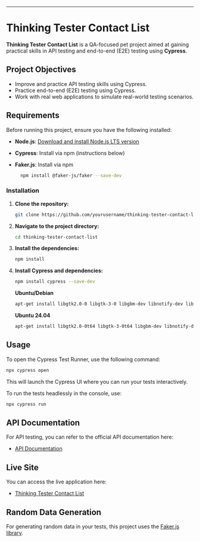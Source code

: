 
---

# Thinking Tester Contact List

**Thinking Tester Contact List** is a QA-focused pet project aimed at gaining practical skills in API testing and end-to-end (E2E) testing using **Cypress**.

## Project Objectives

- Improve and practice API testing skills using Cypress.
- Practice end-to-end (E2E) testing using Cypress.
- Work with real web applications to simulate real-world testing scenarios.

## Requirements

Before running this project, ensure you have the following installed:

- **Node.js**: [Download and install Node.js LTS version](https://nodejs.org/en)
- **Cypress**: Install via npm (instructions below)
- **Faker.js**: Install via npm
  
  ```bash
    npm install @faker-js/faker --save-dev
   ```
### Installation

1. **Clone the repository:**

    ```bash
    git clone https://github.com/yourusername/thinking-tester-contact-list.git
    ```

2. **Navigate to the project directory:**

    ```bash
    cd thinking-tester-contact-list
    ```

3. **Install the dependencies:**

    ```bash
    npm install
    ```

4. **Install Cypress and dependencies:**

    ```bash
    npm install cypress --save-dev
    ```
    
    **Ubuntu/Debian**
    ```bash
    apt-get install libgtk2.0-0 libgtk-3-0 libgbm-dev libnotify-dev libnss3 libxss1 libasound2 libxtst6 xauth xvfb
    ```
    
   **Ubuntu 24.04**
    ```bash
    apt-get install libgtk2.0-0t64 libgtk-3-0t64 libgbm-dev libnotify-dev libnss3 libxss1 libasound2t64 libxtst6 xauth xvfb
    ```
    
## Usage

To open the Cypress Test Runner, use the following command:

```bash
npx cypress open
```

This will launch the Cypress UI where you can run your tests interactively.

To run the tests headlessly in the console, use:

```bash
npx cypress run
```

## API Documentation

For API testing, you can refer to the official API documentation here:

- [API Documentation](https://documenter.getpostman.com/view/4012288/TzK2bEa8#c2fbd380-e1c9-468b-a617-394ce0089d72)

## Live Site

You can access the live application here:

- [Thinking Tester Contact List](https://thinking-tester-contact-list.herokuapp.com/contactList)

## Random Data Generation

For generating random data in your tests, this project uses the [Faker.js library](https://fakerjs.dev/api/string.html#alpha).

